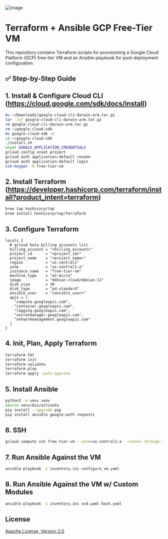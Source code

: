 ![image](https://github.com/mytechnotalent/ansible-gcp-free-tier-vm/blob/main/terraform-ansible-gcp-free-tier-vm.png?raw=true)

# Terraform + Ansible GCP Free-Tier VM

This repository contains Terraform scripts for provisioning a Google Cloud Platform (GCP) free-tier VM and an Ansible playbook for post-deployment configuration.

## ✅ Step-by-Step Guide

## 1. Install & Configure Cloud CLI (https://cloud.google.com/sdk/docs/install)
```bash
mv ~/Downloads/google-cloud-cli-darwin-arm.tar.gz .
tar -zxf google-cloud-cli-darwin-arm.tar.gz
rm google-cloud-cli-darwin-arm.tar.gz 
rm ~/google-cloud-sdk
mv google-cloud-sdk ~/
cd ~/google-cloud-sdk 
./install.sh
unset GOOGLE_APPLICATION_CREDENTIALS
gcloud config unset project
gcloud auth application-default revoke
gcloud auth application-default login
ssh-keygen -R free-tier-vm
```

## 2. Install Terraform (https://developer.hashicorp.com/terraform/install?product_intent=terraform)
```bash
brew tap hashicorp/tap
brew install hashicorp/tap/terraform
```

## 3. Configure Terraform
```hcl
locals {
  # gcloud beta billing accounts list
  billing_account = "<billing_account>"
  project_id      = "<project_id>"
  project_name    = "<project_name>"
  region          = "us-central1"
  zone            = "us-central1-a"
  instance_name   = "free-tier-vm"
  machine_type    = "e2-micro"
  image           = "debian-cloud/debian-11"
  disk_size       = 30
  disk_type       = "pd-standard"
  ansible_user    = "<ansible_user>"
  apis = [
    "compute.googleapis.com",
    "container.googleapis.com",
    "logging.googleapis.com",
    "secretmanager.googleapis.com",
    "networkmanagement.googleapis.com"
  ]
}
```

## 4. Init, Plan, Apply Terraform
```bash
terraform fmt
terraform init
terraform validate
terraform plan
terraform apply -auto-approve 
```

## 5. Install Ansible
```bash
python3 -m venv venv
source venv/bin/activate
pip install --upgrade pip
pip install ansible google-auth requests
```

## 6. SSH
```bash
gcloud compute ssh free-tier-vm --zone=us-central1-a --tunnel-through-iap --project=$(terraform output -raw project_id)
```

## 7. Run Ansible Against the VM
```bash
ansible-playbook -i inventory.ini configure_vm.yaml
```

## 8. Run Ansible Against the VM w/ Custom Modules
```bash
ansible-playbook -i inventory.ini xxd.yaml hash.yaml
```

## License
[Apache License, Version 2.0](https://www.apache.org/licenses/LICENSE-2.0)
